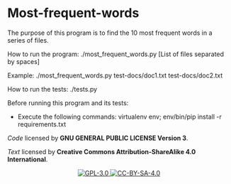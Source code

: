 # Most-frequent-words

The purpose of this program is to find the 10 most frequent words in a series of files.

How to run the program: ./most_frequent_words.py [List of files separated by spaces]

Example: ./most_frequent_words.py test-docs/doc1.txt test-docs/doc2.txt

How to run the tests: ./tests.py

Before running this program and its tests:

  - Execute the following commands: virtualenv env; env/bin/pip install -r requirements.txt


_Code_ licensed by **GNU GENERAL PUBLIC LICENSE Version 3**.

_Text_ licensed by **Creative Commons Attribution-ShareAlike 4.0 International**.

<p align="center">
<a href="http://www.gnu.org/licenses/gpl-3.0.html">
<img alt="GPL-3.0" src="https://dl.dropboxusercontent.com/s/t0ylvis7f1stcu7/GPL-3.0.png">
</a>
<a href="https://creativecommons.org/licenses/by-sa/4.0/legalcode">
<img alt="CC-BY-SA-4.0" src="https://dl.dropboxusercontent.com/s/sb421l5usayaigo/CC-BY-SA-4.0.png">
</a>
</p>
